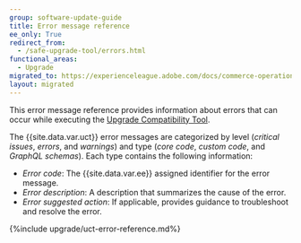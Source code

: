 ```yaml
---
group: software-update-guide
title: Error message reference
ee_only: True
redirect_from:
  - /safe-upgrade-tool/errors.html
functional_areas:
  - Upgrade
migrated_to: https://experienceleague.adobe.com/docs/commerce-operations/upgrade-guide/upgrade-compatibility-tool/error-messages.html
layout: migrated
---
```


This error message reference provides information about errors that can occur while executing the [Upgrade Compatibility Tool](https://experienceleague.adobe.com/docs/commerce-operations/upgrade-guide/upgrade-compatibility-tool/overview.html).

The {{site.data.var.uct}} error messages are categorized by level (*critical issues*, *errors*, and *warnings*) and type  (*core code*, *custom code*, and *GraphQL schemas*). Each type contains the following information:

*  *Error code*:  The {{site.data.var.ee}} assigned identifier for the error message.
*  *Error description*:  A description that summarizes the cause of the error.
*  *Error suggested action*:  If applicable, provides guidance to troubleshoot and resolve the error.

{%include upgrade/uct-error-reference.md%}
